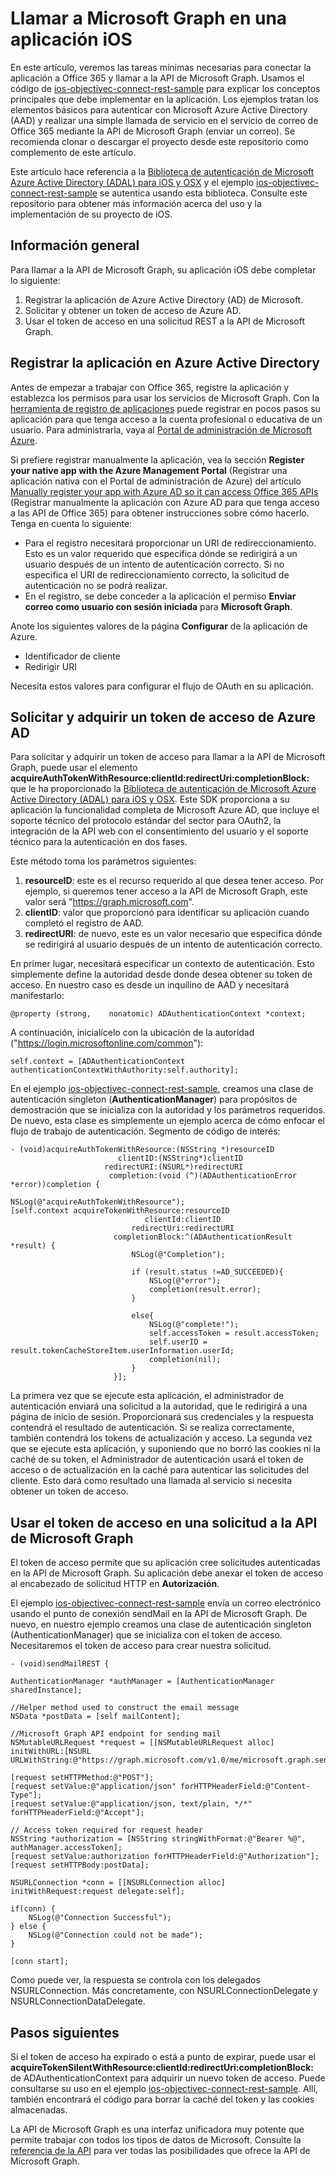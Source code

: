 # Llamar a Microsoft Graph en una aplicación iOS

En este artículo, veremos las tareas mínimas necesarias para conectar la aplicación a Office 365 y llamar a la API de Microsoft Graph. Usamos el código de [ios-objectivec-connect-rest-sample](https://github.com/microsoftgraph/ios-objectivec-connect-rest-sample) para explicar los conceptos principales que debe implementar en la aplicación. Los ejemplos tratan los elementos básicos para autenticar con Microsoft Azure Active Directory (AAD) y realizar una simple llamada de servicio en el servicio de correo de Office 365 mediante la API de Microsoft Graph (enviar un correo). Se recomienda clonar o descargar el proyecto desde este repositorio como complemento de este artículo. 


Este artículo hace referencia a la [Biblioteca de autenticación de Microsoft Azure Active Directory (ADAL) para iOS y OSX](https://github.com/AzureAD/azure-activedirectory-library-for-objc) y el ejemplo [ios-objectivec-connect-rest-sample](https://github.com/microsoftgraph/ios-objectivec-connect-rest-sample) se autentica usando esta biblioteca. Consulte este repositorio para obtener más información acerca del uso y la implementación de su proyecto de iOS.


## Información general

Para llamar a la API de Microsoft Graph, su aplicación iOS debe completar lo siguiente:

1. Registrar la aplicación de Azure Active Directory (AD) de Microsoft.
2. Solicitar y obtener un token de acceso de Azure AD.
3. Usar el token de acceso en una solicitud REST a la API de Microsoft Graph. 



## Registrar la aplicación en Azure Active Directory

Antes de empezar a trabajar con Office 365, registre la aplicación y establezca los permisos para usar los servicios de Microsoft Graph. Con la [herramienta de registro de aplicaciones](https://dev.office.com/app-registration) puede registrar en pocos pasos su aplicación para que tenga acceso a la cuenta profesional o educativa de un usuario. Para administrarla, vaya al [Portal de administración de Microsoft Azure](https://manage.windowsazure.com).

Si prefiere registrar manualmente la aplicación, vea la sección **Register your native app with the Azure Management Portal** (Registrar una aplicación nativa con el Portal de administración de Azure) del artículo [Manually register your app with Azure AD so it can access Office 365 APIs](https://msdn.microsoft.com/en-us/office/office365/howto/add-common-consent-manually) (Registrar manualmente la aplicación con Azure AD para que tenga acceso a las API de Office 365) para obtener instrucciones sobre cómo hacerlo. Tenga en cuenta lo siguiente:

* Para el registro necesitará proporcionar un URI de redireccionamiento. Esto es un valor requerido que especifica dónde se redirigirá a un usuario después de un intento de autenticación correcto. Si no especifica el URI de redireccionamiento correcto, la solicitud de autenticación no se podrá realizar.
* En el registro, se debe conceder a la aplicación el permiso **Enviar correo como usuario con sesión iniciada** para **Microsoft Graph**.  


Anote los siguientes valores de la página **Configurar** de la aplicación de Azure.

* Identificador de cliente
* Redirigir URI

Necesita estos valores para configurar el flujo de OAuth en su aplicación. 

## Solicitar y adquirir un token de acceso de Azure AD

Para solicitar y adquirir un token de acceso para llamar a la API de Microsoft Graph, puede usar el elemento **acquireAuthTokenWithResource:clientId:redirectUri:completionBlock:** que le ha proporcionado la [Biblioteca de autenticación de Microsoft Azure Active Directory (ADAL) para iOS y OSX](https://github.com/AzureAD/azure-activedirectory-library-for-objc). Este SDK proporciona a su aplicación la funcionalidad completa de Microsoft Azure AD, que incluye el soporte técnico del protocolo estándar del sector para OAuth2, la integración de la API web con el consentimiento del usuario y el soporte técnico para la autenticación en dos fases.

Este método toma los parámetros siguientes:

1. **resourceID**: este es el recurso requerido al que desea tener acceso. Por ejemplo, si queremos tener acceso a la API de Microsoft Graph, este valor será "https://graph.microsoft.com".
2. **clientID**: valor que proporcionó para identificar su aplicación cuando completó el registro de AAD.
3. **redirectURI**: de nuevo, este es un valor necesario que especifica dónde se redirigirá al usuario después de un intento de autenticación correcto.


En primer lugar, necesitará especificar un contexto de autenticación. Esto simplemente define la autoridad desde donde desea obtener su token de acceso. En nuestro caso es desde un inquilino de AAD y necesitará manifestarlo:

    @property (strong,    nonatomic) ADAuthenticationContext *context;

A continuación, inicialícelo con la ubicación de la autoridad ("https://login.microsoftonline.com/common"):

    self.context = [ADAuthenticationContext authenticationContextWithAuthority:self.authority]; 


En el ejemplo [ios-objectivec-connect-rest-sample](https://github.com/microsoftgraph/ios-objectivec-connect-rest-sample), creamos una clase de autenticación singleton (**AuthenticationManager**) para propósitos de demostración que se inicializa con la autoridad y los parámetros requeridos. De nuevo, esta clase es simplemente un ejemplo acerca de cómo enfocar el flujo de trabajo de autenticación. Segmento de código de interés: 



    - (void)acquireAuthTokenWithResource:(NSString *)resourceID
                            clientID:(NSString*)clientID
                         redirectURI:(NSURL*)redirectURI
                          completion:(void (^)(ADAuthenticationError *error))completion {
    
    NSLog(@"acquireAuthTokenWithResource");
    [self.context acquireTokenWithResource:resourceID
                                  clientId:clientID
                               redirectUri:redirectURI
                           completionBlock:^(ADAuthenticationResult *result) {
                               NSLog(@"Completion");
                               
                               if (result.status !=AD_SUCCEEDED){
                                   NSLog(@"error");
                                   completion(result.error);
                               }
                               
                               else{
                                   NSLog(@"complete!");
                                   self.accessToken = result.accessToken;
                                   self.userID = result.tokenCacheStoreItem.userInformation.userId;
                                   completion(nil);
                               }
                           }];


La primera vez que se ejecute esta aplicación, el administrador de autenticación enviará una solicitud a la autoridad, que le redirigirá a una página de inicio de sesión. Proporcionará sus credenciales y la respuesta contendrá el resultado de autenticación. Si se realiza correctamente, también contendrá los tokens de actualización y acceso. La segunda vez que se ejecute esta aplicación, y suponiendo que no borró las cookies ni la caché de su token, el Administrador de autenticación usará el token de acceso o de actualización en la caché para autenticar las solicitudes del cliente. Esto dará como resultado una llamada al servicio si necesita obtener un token de acceso. 


## Usar el token de acceso en una solicitud a la API de Microsoft Graph

El token de acceso permite que su aplicación cree solicitudes autenticadas en la API de Microsoft Graph. Su aplicación debe anexar el token de acceso al encabezado de solicitud HTTP en **Autorización**.

El ejemplo [ios-objectivec-connect-rest-sample](https://github.com/microsoftgraph/ios-objectivec-connect-rest-sample) envía un correo electrónico usando el punto de conexión sendMail en la API de Microsoft Graph. De nuevo, en nuestro ejemplo creamos una clase de autenticación singleton (AuthenticationManager) que se inicializa con el token de acceso. Necesitaremos el token de acceso para crear nuestra solicitud.



    - (void)sendMailREST {
    
    AuthenticationManager *authManager = [AuthenticationManager sharedInstance];

    //Helper method used to construct the email message
    NSData *postData = [self mailContent];
    
    //Microsoft Graph API endpoint for sending mail
    NSMutableURLRequest *request = [[NSMutableURLRequest alloc] initWithURL:[NSURL URLWithString:@"https://graph.microsoft.com/v1.0/me/microsoft.graph.sendmail"]];

    [request setHTTPMethod:@"POST"];
    [request setValue:@"application/json" forHTTPHeaderField:@"Content-Type"];
    [request setValue:@"application/json, text/plain, */*" forHTTPHeaderField:@"Accept"];
    
    // Access token required for request header
    NSString *authorization = [NSString stringWithFormat:@"Bearer %@", authManager.accessToken];
    [request setValue:authorization forHTTPHeaderField:@"Authorization"];
    [request setHTTPBody:postData];

    NSURLConnection *conn = [[NSURLConnection alloc] initWithRequest:request delegate:self];
    
    if(conn) {
        NSLog(@"Connection Successful");
    } else {
        NSLog(@"Connection could not be made");
    }
    
    [conn start];

Como puede ver, la respuesta se controla con los delegados NSURLConnection. Más concretamente, con NSURLConnectionDelegate y NSURLConnectionDataDelegate.

## Pasos siguientes

Si el token de acceso ha expirado o está a punto de expirar, puede usar el **acquireTokenSilentWithResource:clientId:redirectUri:completionBlock:** de ADAuthenticationContext para adquirir un nuevo token de acceso. Puede consultarse su uso en el ejemplo [ios-objectivec-connect-rest-sample](https://github.com/microsoftgraph/ios-objectivec-connect-rest-sample). Allí, también encontrará el código para borrar la caché del token y las cookies almacenadas.  

La API de Microsoft Graph es una interfaz unificadora muy potente que permite trabajar con todos los tipos de datos de Microsoft. Consulte la [referencia de la API](http://graph.microsoft.io/docs/api-reference/v1.0) para ver todas las posibilidades que ofrece la API de Microsoft Graph.

